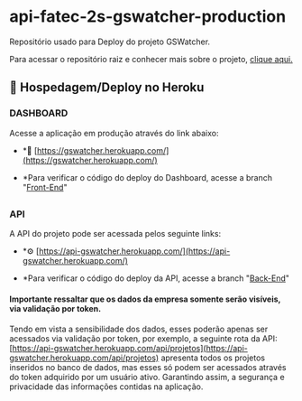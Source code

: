 # api-fatec-2s-gswatcher-production

Repositório usado para Deploy do projeto GSWatcher.

Para acessar o repositório raiz e conhecer mais sobre o projeto, [clique aqui.](https://github.com/vinicius-hso/api-fatec-2s-gswatcher)

## 
## 🏢 Hospedagem/Deploy no Heroku


### DASHBOARD

Acesse a aplicação em produção através do link abaixo:

* *🔗 [https://gswatcher.herokuapp.com/](https://gswatcher.herokuapp.com/)

* *Para verificar o código do deploy do Dashboard, acesse a branch "[Front-End](https://github.com/HarielThums/api-fatec-2s-gswatcher-production/tree/Front-End)"

## 

### API

A API do projeto pode ser acessada pelos seguinte links:

* *⚙️ [https://api-gswatcher.herokuapp.com/](https://api-gswatcher.herokuapp.com/)

* *Para verificar o código do deploy da API, acesse a branch "[Back-End](https://github.com/HarielThums/api-fatec-2s-gswatcher-production/tree/Back-End)"


#### Importante ressaltar que os dados da empresa somente serão visíveis, via validação por token.

Tendo em vista a sensibilidade dos dados, esses poderão apenas ser acessados via validação por token, por exemplo, a seguinte rota da API:
[https://api-gswatcher.herokuapp.com/api/projetos](https://api-gswatcher.herokuapp.com/api/projetos)
apresenta todos os projetos inseridos no banco de dados, mas esses só podem ser acessados através do token adquirido por um usuário ativo.
Garantindo assim, a segurança e privacidade das informações contidas na aplicação.



